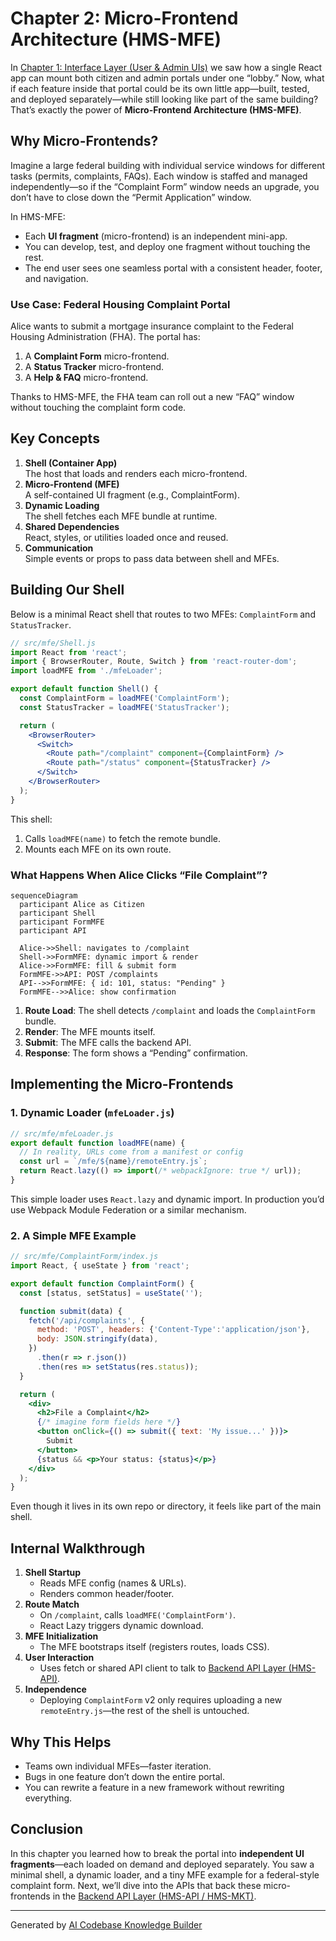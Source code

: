 # Chapter 2: Micro-Frontend Architecture (HMS-MFE)

In [Chapter 1: Interface Layer (User & Admin UIs)](01_interface_layer__user___admin_uis__.md) we saw how a single React app can mount both citizen and admin portals under one “lobby.” Now, what if each feature inside that portal could be its own little app—built, tested, and deployed separately—while still looking like part of the same building? That’s exactly the power of **Micro-Frontend Architecture (HMS-MFE)**.

## Why Micro-Frontends?

Imagine a large federal building with individual service windows for different tasks (permits, complaints, FAQs). Each window is staffed and managed independently—so if the “Complaint Form” window needs an upgrade, you don’t have to close down the “Permit Application” window.

In HMS-MFE:

- Each **UI fragment** (micro-frontend) is an independent mini-app.
- You can develop, test, and deploy one fragment without touching the rest.
- The end user sees one seamless portal with a consistent header, footer, and navigation.

### Use Case: Federal Housing Complaint Portal

Alice wants to submit a mortgage insurance complaint to the Federal Housing Administration (FHA). The portal has:

1. A **Complaint Form** micro-frontend.  
2. A **Status Tracker** micro-frontend.  
3. A **Help & FAQ** micro-frontend.

Thanks to HMS-MFE, the FHA team can roll out a new “FAQ” window without touching the complaint form code.

## Key Concepts

1. **Shell (Container App)**  
   The host that loads and renders each micro-frontend.  
2. **Micro-Frontend (MFE)**  
   A self-contained UI fragment (e.g., ComplaintForm).  
3. **Dynamic Loading**  
   The shell fetches each MFE bundle at runtime.  
4. **Shared Dependencies**  
   React, styles, or utilities loaded once and reused.  
5. **Communication**  
   Simple events or props to pass data between shell and MFEs.

## Building Our Shell

Below is a minimal React shell that routes to two MFEs: `ComplaintForm` and `StatusTracker`.

```jsx
// src/mfe/Shell.js
import React from 'react';
import { BrowserRouter, Route, Switch } from 'react-router-dom';
import loadMFE from './mfeLoader';

export default function Shell() {
  const ComplaintForm = loadMFE('ComplaintForm');
  const StatusTracker = loadMFE('StatusTracker');

  return (
    <BrowserRouter>
      <Switch>
        <Route path="/complaint" component={ComplaintForm} />
        <Route path="/status" component={StatusTracker} />
      </Switch>
    </BrowserRouter>
  );
}
```
This shell:

1. Calls `loadMFE(name)` to fetch the remote bundle.  
2. Mounts each MFE on its own route.  

### What Happens When Alice Clicks “File Complaint”?

```mermaid
sequenceDiagram
  participant Alice as Citizen
  participant Shell
  participant FormMFE
  participant API

  Alice->>Shell: navigates to /complaint
  Shell->>FormMFE: dynamic import & render
  Alice->>FormMFE: fill & submit form
  FormMFE->>API: POST /complaints
  API-->>FormMFE: { id: 101, status: "Pending" }
  FormMFE-->>Alice: show confirmation
```

1. **Route Load**: The shell detects `/complaint` and loads the `ComplaintForm` bundle.  
2. **Render**: The MFE mounts itself.  
3. **Submit**: The MFE calls the backend API.  
4. **Response**: The form shows a “Pending” confirmation.  

## Implementing the Micro-Frontends

### 1. Dynamic Loader (`mfeLoader.js`)

```js
// src/mfe/mfeLoader.js
export default function loadMFE(name) {
  // In reality, URLs come from a manifest or config
  const url = `/mfe/${name}/remoteEntry.js`;
  return React.lazy(() => import(/* webpackIgnore: true */ url));
}
```
This simple loader uses `React.lazy` and dynamic import. In production you’d use Webpack Module Federation or a similar mechanism.

### 2. A Simple MFE Example

```jsx
// src/mfe/ComplaintForm/index.js
import React, { useState } from 'react';

export default function ComplaintForm() {
  const [status, setStatus] = useState('');

  function submit(data) {
    fetch('/api/complaints', {
      method: 'POST', headers: {'Content-Type':'application/json'},
      body: JSON.stringify(data),
    })
      .then(r => r.json())
      .then(res => setStatus(res.status));
  }

  return (
    <div>
      <h2>File a Complaint</h2>
      {/* imagine form fields here */}
      <button onClick={() => submit({ text: 'My issue...' })}>
        Submit
      </button>
      {status && <p>Your status: {status}</p>}
    </div>
  );
}
```
Even though it lives in its own repo or directory, it feels like part of the main shell.

## Internal Walkthrough

1. **Shell Startup**  
   - Reads MFE config (names & URLs).  
   - Renders common header/footer.  
2. **Route Match**  
   - On `/complaint`, calls `loadMFE('ComplaintForm')`.  
   - React Lazy triggers dynamic download.  
3. **MFE Initialization**  
   - The MFE bootstraps itself (registers routes, loads CSS).  
4. **User Interaction**  
   - Uses fetch or shared API client to talk to [Backend API Layer (HMS-API)](03_backend_api_layer__hms_api___hms_mkt__.md).  
5. **Independence**  
   - Deploying `ComplaintForm` v2 only requires uploading a new `remoteEntry.js`—the rest of the shell is untouched.

## Why This Helps

- Teams own individual MFEs—faster iteration.  
- Bugs in one feature don’t down the entire portal.  
- You can rewrite a feature in a new framework without rewriting everything.  

## Conclusion

In this chapter you learned how to break the portal into **independent UI fragments**—each loaded on demand and deployed separately. You saw a minimal shell, a dynamic loader, and a tiny MFE example for a federal-style complaint form. Next, we’ll dive into the APIs that back these micro-frontends in the [Backend API Layer (HMS-API / HMS-MKT)](03_backend_api_layer__hms_api___hms_mkt__.md).

---

Generated by [AI Codebase Knowledge Builder](https://github.com/The-Pocket/Tutorial-Codebase-Knowledge)